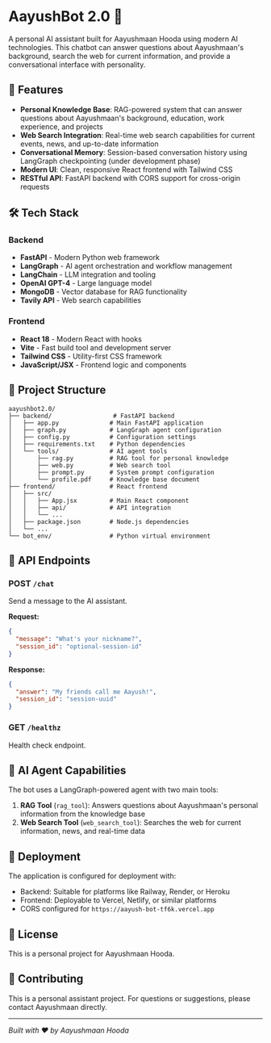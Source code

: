 # AayushBot 2.0 🤖

A personal AI assistant built for Aayushmaan Hooda using modern AI technologies. This chatbot can answer questions about Aayushmaan's background, search the web for current information, and provide a conversational interface with personality.

## 🚀 Features

- **Personal Knowledge Base**: RAG-powered system that can answer questions about Aayushmaan's background, education, work experience, and projects
- **Web Search Integration**: Real-time web search capabilities for current events, news, and up-to-date information
- **Conversational Memory**: Session-based conversation history using LangGraph checkpointing (under development phase)
- **Modern UI**: Clean, responsive React frontend with Tailwind CSS
- **RESTful API**: FastAPI backend with CORS support for cross-origin requests

## 🛠️ Tech Stack

### Backend
- **FastAPI** - Modern Python web framework
- **LangGraph** - AI agent orchestration and workflow management
- **LangChain** - LLM integration and tooling
- **OpenAI GPT-4** - Large language model
- **MongoDB** - Vector database for RAG functionality
- **Tavily API** - Web search capabilities

### Frontend
- **React 18** - Modern React with hooks
- **Vite** - Fast build tool and development server
- **Tailwind CSS** - Utility-first CSS framework
- **JavaScript/JSX** - Frontend logic and components

## 📁 Project Structure

```
aayushbot2.0/
├── backend/                 # FastAPI backend
│   ├── app.py              # Main FastAPI application
│   ├── graph.py            # LangGraph agent configuration
│   ├── config.py           # Configuration settings
│   ├── requirements.txt    # Python dependencies
│   └── tools/              # AI agent tools
│       ├── rag.py          # RAG tool for personal knowledge
│       ├── web.py          # Web search tool
│       ├── prompt.py       # System prompt configuration
│       └── profile.pdf     # Knowledge base document
├── frontend/               # React frontend
│   ├── src/
│   │   ├── App.jsx         # Main React component
│   │   ├── api/            # API integration
│   │   └── ...
│   ├── package.json        # Node.js dependencies
│   └── ...
└── bot_env/                # Python virtual environment
```

## 🔧 API Endpoints

### POST `/chat`
Send a message to the AI assistant.

**Request:**
```json
{
  "message": "What's your nickname?",
  "session_id": "optional-session-id"
}
```

**Response:**
```json
{
  "answer": "My friends call me Aayush!",
  "session_id": "session-uuid"
}
```

### GET `/healthz`
Health check endpoint.

## 🤖 AI Agent Capabilities

The bot uses a LangGraph-powered agent with two main tools:
1. **RAG Tool** (`rag_tool`): Answers questions about Aayushmaan's personal information from the knowledge base
2. **Web Search Tool** (`web_search_tool`): Searches the web for current information, news, and real-time data


## 🚀 Deployment

The application is configured for deployment with:
- Backend: Suitable for platforms like Railway, Render, or Heroku
- Frontend: Deployable to Vercel, Netlify, or similar platforms
- CORS configured for `https://aayush-bot-tf6k.vercel.app`

## 📝 License

This is a personal project for Aayushmaan Hooda.

## 🤝 Contributing

This is a personal assistant project. For questions or suggestions, please contact Aayushmaan directly.

---

*Built with ❤️ by Aayushmaan Hooda*
